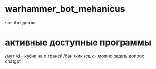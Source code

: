 # warhammer_bot_mehanicus
чат-бот для вк 

# активные доступные программы

/мут
/d - кубик на d граней
/бан 
/кик
/сшк - можно задать вопрос chatgpt
